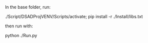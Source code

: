 In the base folder, run:

./Script/DSADProjVENV/Scripts/activate; pip install -r ./Install/libs.txt

then run with:

python ./Run.py